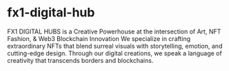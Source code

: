 # fx1-digital-hub
FX1 DIGITAL HUBS is a Creative Powerhouse at the intersection of Art, NFT Fashion, &amp; Web3 Blockchain Innovation We specialize in crafting extraordinary NFTs that blend surreal visuals with storytelling, emotion, and cutting-edge design. Through our digital creations, we speak a language of creativity that transcends borders and blockchains.
